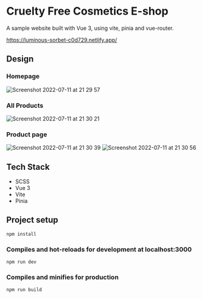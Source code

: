 # Cruelty Free Cosmetics E-shop
A sample website built with Vue 3, using vite, pinia and vue-router. 

https://luminous-sorbet-c0d729.netlify.app/

## Design

### Homepage
![Screenshot 2022-07-11 at 21 29 57](https://user-images.githubusercontent.com/43743508/178344020-f0454b0e-e60c-4871-8d8f-a5b7a4b8af03.png)

### All Products
![Screenshot 2022-07-11 at 21 30 21](https://user-images.githubusercontent.com/43743508/178344094-64ef610a-0827-472f-9308-2bbf191464f5.png)

### Product page
![Screenshot 2022-07-11 at 21 30 39](https://user-images.githubusercontent.com/43743508/178344158-90f05af9-e0db-4c70-882b-c0043e3354d8.png)
![Screenshot 2022-07-11 at 21 30 56](https://user-images.githubusercontent.com/43743508/178344182-7f33d557-66b1-4dd3-828f-bd985746e17e.png)


## Tech Stack
- SCSS
- Vue 3
- Vite
- Pinia


## Project setup
```
npm install
```

### Compiles and hot-reloads for development at localhost:3000
```
npm run dev
```

### Compiles and minifies for production
```
npm run build
```
